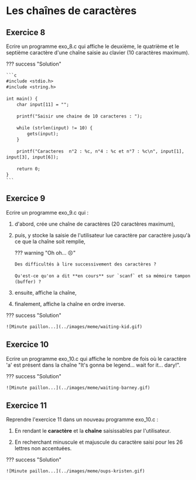 # Les chaînes de caractères

## Exercice 8

Ecrire un programme exo_8.c qui affiche le deuxième, le quatrième et le septième caractère d'une chaîne saisie au clavier (10 caractères maximum).

??? success "Solution"

    ```c
    #include <stdio.h>
    #include <string.h>

    int main() {
        char input[11] = "";

        printf("Saisir une chaine de 10 caracteres : ");

        while (strlen(input) != 10) {
            gets(input);
        }

        printf("Caracteres  n°2 : %c, n°4 : %c et n°7 : %c\n", input[1], input[3], input[6]);

        return 0;
    }
    ```

## Exercice 9

Ecrire un programme exo_9.c qui :

1.  d'abord, crée une chaîne de caractères (20 caractères maximum),

2.  puis, y stocke la saisie de l'utilisateur lue caractère par caractère jusqu'à ce que la chaîne soit remplie,

    ??? warning "Oh oh... 😣"

        Des difficultés à lire successivement des caractères ?

        Qu'est-ce qu'on a dit **en cours** sur `scanf` et sa mémoire tampon (buffer) ?

3.  ensuite, affiche la chaîne,

4.  finalement, affiche la chaîne en ordre inverse.

??? success "Solution"

    ![Minute paillon...](../images/meme/waiting-kid.gif) 

## Exercice 10

Ecrire un programme exo_10.c qui affiche le nombre de fois où le caractère 'a' est présent dans la chaîne "It's gonna be legend... wait for it... dary!".

??? success "Solution"

    ![Minute paillon...](../images/meme/waiting-barney.gif)
    

## Exercice 11

Reprendre l'exercice 11 dans un nouveau programme exo_10.c :

1. En rendant le **caractère** et la **chaîne** saisissables par l'utilisateur.

2. En recherchant minuscule et majuscule du caractère saisi pour les 26 lettres non accentuées.

??? success "Solution"

    ![Minute paillon...](../images/meme/oups-kristen.gif)